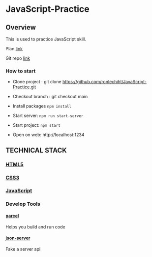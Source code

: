 # JavaScript-Practice

## Overview
This is used to practice JavaScript skill.

Plan [link](https://docs.google.com/document/d/1jjc9qpXG56UgpBYelkUnyccEzv7GgsYioDEcIUt23KM/edit?usp=sharing)	

Git repo [link](https://github.com/ronlechiht/JavaScript-Practice)

### How to start

- Clone project : git clone https://github.com/ronlechiht/JavaScript-Practice.git

- Checkout branch : git checkout main

- Install packages `npm install`

- Start server: `npm run start-server`

- Start project: `npm start`

- Open on web: http://localhost:1234

## TECHNICAL STACK
### [HTML5](https://developer.mozilla.org/en-US/docs/Glossary/HTML5)

### [CSS3](https://developer.mozilla.org/en-US/docs/Web/CSS)

### [JavaScript](https://developer.mozilla.org/en-US/docs/Web/JavaScript)

### Develop Tools

#### [parcel](https://parceljs.org/getting-started/webapp/)
Helps you build and run code
#### [json-server](https://www.npmjs.com/package/json-server)
Fake a server api
